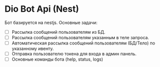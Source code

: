 # Dio Bot Api (Nest)

Бот базируется на nestjs.
Основные задачи:

- [ ] Рассылка сообщений пользователям из БД.
- [ ] Рассылка сообщений пользователям указанным в теле запроса.
- [ ] Автоматическая рассылка сообщений пользователям (БД/Тело) по указанному ивенту.
- [ ] Отправка пользователю токена для входа в админ панель.
- [ ] Основные команды бота (help, status, logs)